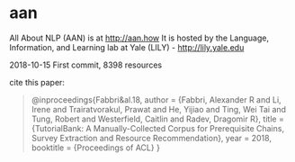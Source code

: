 # aan

All About NLP (AAN) is at http://aan.how
It is hosted by the Language, Information, and Learning lab at Yale (LILY) - http://lily.yale.edu

2018-10-15 First commit, 8398 resources

cite this paper:

<blockquote>
@inproceedings{Fabbri&al.18,
   author =       {Fabbri, Alexander R and Li, Irene and Trairatvorakul, Prawat and He, Yijiao and Ting, Wei Tai and Tung, Robert and Westerfield, Caitlin and Radev, Dragomir R},  
   title =        {TutorialBank: A Manually-Collected Corpus for Prerequisite Chains, Survey Extraction and Resource           Recommendation}, 
   year =         2018, 
   booktitle =    {Proceedings of ACL}  
}  
</blockquote> 
